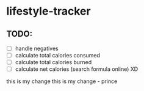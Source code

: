 # lifestyle-tracker
## TODO:

- [ ] handle negatives
- [ ] calculate total calories consumed
- [ ] calculate total calories burned
- [ ] calculate net calories (search formula online) XD

this is my change
this is my change - prince
